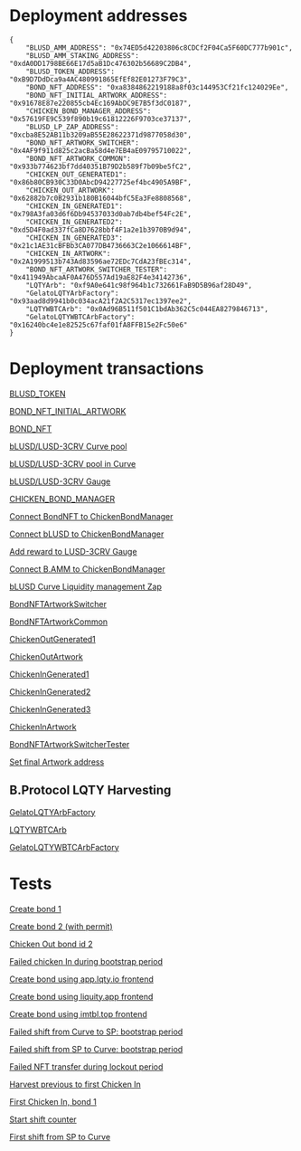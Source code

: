 # Deployment addresses

```
{
    "BLUSD_AMM_ADDRESS": "0x74ED5d42203806c8CDCf2F04Ca5F60DC777b901c",
    "BLUSD_AMM_STAKING_ADDRESS": "0xdA0DD1798BE66E17d5aB1Dc476302b56689C2DB4",
    "BLUSD_TOKEN_ADDRESS": "0xB9D7DdDca9a4AC480991865EfEf82E01273F79C3",
    "BOND_NFT_ADDRESS": "0xa8384862219188a8f03c144953Cf21fc124029Ee",
    "BOND_NFT_INITIAL_ARTWORK_ADDRESS": "0x91678E87e220855cb4Ec169AbDC9E7B5f3dC0187",
    "CHICKEN_BOND_MANAGER_ADDRESS": "0x57619FE9C539f890b19c61812226F9703ce37137",
    "BLUSD_LP_ZAP_ADDRESS": "0xcba8E52AB11b3209aB55E28622371d9877058d30",
    "BOND_NFT_ARTWORK_SWITCHER": "0x4AF9f911d825c2acBa58d4e7EB4aE09795710022",
    "BOND_NFT_ARTWORK_COMMON": "0x933b774623bf7dd40351B79D2b589f7b09be5fC2",
    "CHICKEN_OUT_GENERATED1": "0x86b80CB930C33D0AbcD94227725ef4bc4905A9BF",
    "CHICKEN_OUT_ARTWORK": "0x62882b7c0B2931b180B16044bfC5Ea3Fe8808568",
    "CHICKEN_IN_GENERATED1": "0x798A3fa03d6f6Db94537033d0ab7db4bef54Fc2E",
    "CHICKEN_IN_GENERATED2": "0xd5D4F0ad337fCa8D7628bbf4F1a2e1b3970B9d94",
    "CHICKEN_IN_GENERATED3": "0x21c1AE31cBFBb3CA077DB4736663C2e1066614BF",
    "CHICKEN_IN_ARTWORK": "0x2A1999513b743Ad83596ae72EDc7CdA23fBEc314",
    "BOND_NFT_ARTWORK_SWITCHER_TESTER": "0x411949AbcaAF0A476D557Ad19aE82F4e34142736",
    "LQTYArb": "0xf9A0e641c98f964b1c732661FaB9D5B96af28D49",
    "GelatoLQTYArbFactory": "0x93aad8d9941b0c034acA21f2A2C5317ec1397ee2",
    "LQTYWBTCArb": "0x0Ad96B511f501C1bdAb362C5c044EA8279846713",
    "GelatoLQTYWBTCArbFactory": "0x16240bc4e1e82525c67faf01fA8FFB15e2Fc50e6"
}
```

# Deployment transactions

[BLUSD_TOKEN](https://etherscan.io/tx/0xcc0e959020e90656955484e2b8255998cba31c541a23597facc72ca294f50485)

[BOND_NFT_INITIAL_ARTWORK](https://etherscan.io/tx/0xa7ae25decd9a7fa5119e399343bf6ab853110cc9f5a09e0f586585e885685799)

[BOND_NFT](https://etherscan.io/tx/0xb625c698465abcceeb966ccc0e974a8b8cccd58d869484e88b6e8a97c4a46258)

[bLUSD/LUSD-3CRV Curve pool](https://etherscan.io/tx/0x8f6a30c59642deea7ba52c90bd656fa260de1c23f088c624b599c5a028a50f99)

[bLUSD/LUSD-3CRV pool in Curve](https://curve.fi/factory-crypto/134)

[bLUSD/LUSD-3CRV Gauge](https://etherscan.io/tx/0x7cbc4f3d66680a7b42760722523e0cf4afd576803941ee4aacf9f96ee6051674)

[CHICKEN_BOND_MANAGER](https://etherscan.io/tx/0x356cf19c225a795eb07ba89af273b1603cecd69909308933cc58695c6b1c90c0)

[Connect BondNFT to ChickenBondManager](https://etherscan.io/tx/0x557f40e638945bdb9d95e71c6206142ec404d365e61c091ba7fbdd21501f7bbb)

[Connect bLUSD to ChickenBondManager](https://etherscan.io/tx/0xf52b48cf1001d764af0375263524b6e3f789db3cb919945912127c34a458fa1b)

[Add reward to LUSD-3CRV Gauge](https://etherscan.io/tx/0x387962eb8c53d5c2d4d16bbbc6d5960884bf02dd822f94152821c7108a72e0cb)

[Connect B.AMM to ChickenBondManager](https://etherscan.io/tx/0x50eb4e127b2dd5a506b7ffaabcf85f40ca7e31dbce3a2f861b63ce3492e80d0d)

[bLUSD Curve Liquidity management Zap](https://etherscan.io/tx/0x9e8f2634d32616c3a6dfebc818c6cf78bf7baac85f021131a061aef7d4f80d14)

[BondNFTArtworkSwitcher](https://etherscan.io/tx/0x56041bdc2f91e492738432ef09a2a110f1c0c5aa51dfdbb233502916a0b9f914)

[BondNFTArtworkCommon](https://etherscan.io/tx/0x5e549307562b4c8c1fcc578644e03df96736e8aa5dae048af79a342c1e013f4c)

[ChickenOutGenerated1](https://etherscan.io/tx/0x886e70f16204c4307772a4fe28e5753a0258cd58801c92d3f2b0e0b203414f95)

[ChickenOutArtwork](https://etherscan.io/tx/0x33e20c7b5c8c471a84e5fb0a98df8deb0b81adc4f4863bcffac419d2153b920f)

[ChickenInGenerated1](https://etherscan.io/tx/0xc826a6fa000201c48084866252e941c4523106f747b21e8d9a64848f8cb51f0a)

[ChickenInGenerated2](https://etherscan.io/tx/0x882853e61b668cc4fce686f7edd1788af441d7da43700c4f96c488828aa063a1)

[ChickenInGenerated3](https://etherscan.io/tx/0x19b564ec12c2ead225ef5aa1b0a89e57899d4ddd48489949835cc7be35f1aaab)

[ChickenInArtwork](https://etherscan.io/tx/0x2681a447a76db7b096d9baf33f69b71415cfe41d8914546a861886b250b525ea)

[BondNFTArtworkSwitcherTester](https://etherscan.io/tx/0x58d5168c53dd8619bad282951d77d7e541704f2e0dd899012e42bca57ec339ee)

[Set final Artwork address](https://etherscan.io/tx/0xc0acfcfc90b84e0a4efed0314ab862a64db9bc584967cadd44391903034c0931)

## B.Protocol LQTY Harvesting

[GelatoLQTYArbFactory](https://etherscan.io/tx/0xceec53818172e7f1a70a507004584ce078167a36a0b502f8badc7f4954a5868d)

[LQTYWBTCArb](https://etherscan.io/tx/0x55a4b86757a0d05945f8aa6d2654c6286e8c9b4e926c86405fd12eb394d2e346)

[GelatoLQTYWBTCArbFactory](https://etherscan.io/tx/0x06d94605e5c587608ab457dda39586ad37130535fd2943d262f6c55f1fd4344d)


# Tests

[Create bond 1](https://etherscan.io/tx/0xc4d2af59d1d0fe68cd269c208a4b97afde7d4b3a73dae04d0a03f67d913f9025)

[Create bond 2 (with permit)](https://etherscan.io/tx/0x3f6d741addd047627a4176ffa0c855fcac878f39118d559d954cca3427fef30f)

[Chicken Out bond id 2](https://etherscan.io/tx/0x7a5309f2e1e1a6bc9f0d8ad15d74d36407ccef527995fab1dd448dfcc83e627b)

[Failed chicken In during bootstrap period](https://etherscan.io/tx/0x73876384ee74ab706db31df4fe65608836a2f5554e94ff02923f21298e4d103c)

[Create bond using app.lqty.io frontend](https://etherscan.io/tx/0xd085581ffdc00f552ff8c4a3ee012697da2c23f0d6521bb7330209dc0760c00c)

[Create bond using liquity.app frontend](https://etherscan.io/tx/0x37172895ee217288260bf96a4e8f5f72b1999ce7718206ec37c511bedc21ba73)

[Create bond using imtbl.top frontend](https://etherscan.io/tx/0x15e51a8269d4e4008e4905b970c38e26ada6d78ebaaf6756c78d757dacf74276)

[Failed shift from Curve to SP: bootstrap period](https://etherscan.io/tx/0x8b30a6a4c89122669fe87c300ede04de329c9ed6c4b8d89bcd1e3fad3622dc8b)

[Failed shift from SP to Curve: bootstrap period](https://etherscan.io/tx/0xfeb4534a4e06bb9efdeb981934eb54ac8869cd2ca061a985e830106172a68918)

[Failed NFT transfer during lockout period](https://etherscan.io/tx/0x6a2dd04458e4c00190d659a9f17be9dd26fc0c55780703908eab6bbefa43b7cf)

[Harvest previous to first Chicken In](https://etherscan.io/tx/0x7564611b1d27e0a0280bc25ac635b7f0804b2fe53cc8a438f6eba25556c6498d)

[First Chicken In, bond 1](https://etherscan.io/tx/0x4c7a8b762ff2e0e76f5fd6808a9da75bee29207c08e3ca82de508dac580a174b)

[Start shift counter](https://etherscan.io/tx/0xdf545a6bee86f10ca5d688ef3a5f25b0b8764bfc1ed9c1c15d05878f1d647924)

[First shift from SP to Curve](https://etherscan.io/tx/0xaf3abc815e662594e25c3c7ded8afee2dd57d5267caf72a0706151b3bd6b084f)
